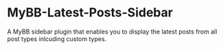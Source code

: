 # MyBB-Latest-Posts-Sidebar
A MyBB sidebar plugin that enables you to display the latest posts from all post types inlcuding custom types.
